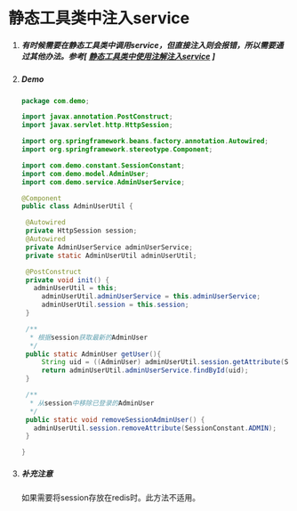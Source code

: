 # 静态工具类中注入service

1. ##### 有时候需要在静态工具类中调用service，但直接注入则会报错，所以需要通过其他办法。参考[ [静态工具类中使用注解注入service](http://blog.csdn.net/p793049488/article/details/37819121) ]

2. ##### Demo
   ```java
   package com.demo;

   import javax.annotation.PostConstruct;
   import javax.servlet.http.HttpSession;

   import org.springframework.beans.factory.annotation.Autowired;
   import org.springframework.stereotype.Component;

   import com.demo.constant.SessionConstant;
   import com.demo.model.AdminUser;
   import com.demo.service.AdminUserService;

   @Component
   public class AdminUserUtil {

    @Autowired
   	private HttpSession session;
   	@Autowired
   	private AdminUserService adminUserService;
   	private static AdminUserUtil adminUserUtil;

   	@PostConstruct
   	private void init() {
      adminUserUtil = this;
  		adminUserUtil.adminUserService = this.adminUserService;
  		adminUserUtil.session = this.session;
   	}

    /**
  	 * 根据session获取最新的AdminUser
  	 */
  	public static AdminUser getUser(){
  		String uid = ((AdminUser) adminUserUtil.session.getAttribute(SessionConstant.ADMIN)).getId();
  		return adminUserUtil.adminUserService.findById(uid);
  	}

    /**
     * 从session中移除已登录的AdminUser
     */
    public static void removeSessionAdminUser() {
      adminUserUtil.session.removeAttribute(SessionConstant.ADMIN);
    }

   }
   ```

3. ##### 补充注意
   如果需要将session存放在redis时。此方法不适用。
